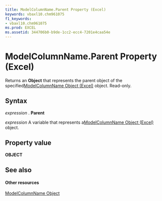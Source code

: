 ```yaml
---
title: ModelColumnName.Parent Property (Excel)
keywords: vbaxl10.chm961075
f1_keywords:
- vbaxl10.chm961075
ms.prod: EXCEL
ms.assetid: 344706b0-b9de-1cc2-ecc4-7201e4caa54e
---
```



# ModelColumnName.Parent Property (Excel)

Returns an  **Object** that represents the parent object of the specified[ModelColumnName Object (Excel)](modelcolumnname-object-excel.md) object. Read-only.


## Syntax

 _expression_ . **Parent**

 _expression_ A variable that represents a[ModelColumnName Object (Excel)](modelcolumnname-object-excel.md) object.


## Property value

 **OBJECT**


## See also


#### Other resources



[ModelColumnName Object](modelcolumnname-object-excel.md)

